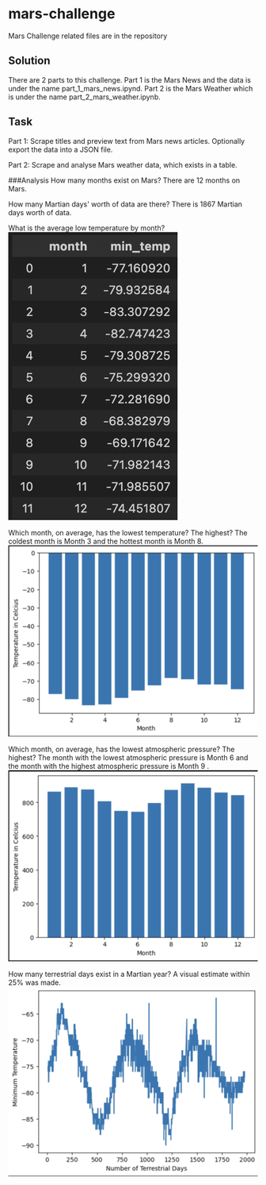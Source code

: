 # mars-challenge
Mars Challenge related files are in the repository

## Solution
There are 2 parts to this challenge. Part 1 is the Mars News and the data is under the name part_1_mars_news.ipynd. Part 2 is the Mars Weather which is under the name part_2_mars_weather.ipynb.

## Task
Part 1: Scrape titles and preview text from Mars news articles. Optionally export the data into a JSON file.

Part 2: Scrape and analyse Mars weather data, which exists in a table.

###Analysis 
How many months exist on Mars?
There are 12 months on Mars.

How many Martian days' worth of data are there?
There is 1867 Martian days worth of data. 

What is the average low temperature by month?
![output](Avg_low_temp_by_month.png)

Which month, on average, has the lowest temperature? The highest? 
The coldest month is Month 3 and the hottest month is Month 8.
![output](1.png)

Which month, on average, has the lowest atmospheric pressure? The highest? 
The month with the lowest atmospheric pressure is Month 6 and the month with the highest atmospheric pressure is Month 9 .
![output](2.png)

How many terrestrial days exist in a Martian year? A visual estimate within 25% was made. 
![output](3.png)
